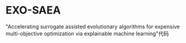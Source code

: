 # EXO-SAEA
"Accelerating surrogate assisted evolutionary algorithms for expensive multi-objective optimization via explainable machine learning"代码
